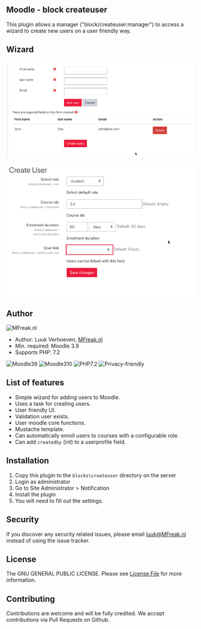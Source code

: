 ## Moodle - block createuser
This plugin allows a manager ("block/createuser:manager") to access a wizard to create new users on a user friendly way. 

## Wizard
![Screenshot2](pix/screen1.png)

![Screenshot2](pix/screen2.png)

## Author
![MFreak.nl](http://MFreak.nl/logo_small.png)

* Author: Luuk Verhoeven, [MFreak.nl](https://MFreak.nl/)
* Min. required: Moodle 3.9
* Supports PHP: 7.2

![Moodle39](https://img.shields.io/badge/moodle-3.9-brightgreen.svg)
![Moodle310](https://img.shields.io/badge/moodle-3.10-brightgreen.svg)
![PHP7.2](https://img.shields.io/badge/PHP-7.2-brightgreen.svg)
![Privacy-friendly](https://img.shields.io/badge/Privacy-friendly-brightgreen.svg)

## List of features
- Simple wizard for adding users to Moodle.
- Uses a task for creating users. 
- User friendly UI.
- Validation user exists.
- User moodle core functions.
- Mustache template.
- Can automatically enroll users to courses with a configurable role.
- Can add `createdby` (int) to a userprofile field.

## Installation
1.  Copy this plugin to the `blocks\createuser` directory on the server
2.  Login as administrator
3.  Go to Site Administrator > Notification
4.  Install the plugin
5.  You will need to fill out the settings.

## Security

If you discover any security related issues, please email [luuk@MFreak.nl](mailto:luuk@MFreak.nl) instead of using the issue tracker.

## License

The GNU GENERAL PUBLIC LICENSE. Please see [License File](LICENSE) for more information.

## Contributing

Contributions are welcome and will be fully credited. We accept contributions via Pull Requests on Github.

